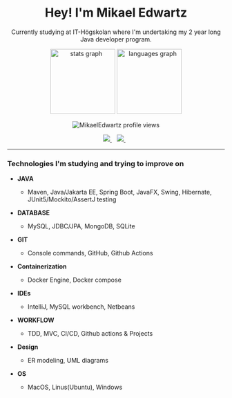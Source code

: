 <h1 align='center'>
  Hey! I'm Mikael Edwartz
</h1>

<p align='center'>
Currently studying at IT-Högskolan where I'm undertaking my 2 year long Java developer program.
</p>
 <div align="center">
  <img src="https://github-readme-stats-abtrax.vercel.app/api?hide_title=true&hide_rank=false&show_icons=true&include_all_commits=true&count_private=true&disable_animations=false&theme=midnight-purple&locale=en&hide_border=true&username=mikaeledwartz" height="150" alt="stats graph"  />
  <img src="https://github-readme-stats-abtrax.vercel.app/api/top-langs?locale=en&hide_title=false&layout=compact&card_width=320&langs_count=5&theme=midnight-purple&hide_border=true&username=mikaeledwartz" height="150" alt="languages graph"  /> </div>

<p align="center"> <img src="https://komarev.com/ghpvc/?username=mikaeledwartz&label=Profile%20views&color=blueviolet" alt="MikaelEdwartz profile views"/></p>

<p align='center'>
  <a href="https://www.linkedin.com/in/mikael-edwartz-382777228">
    <img src="https://img.shields.io/badge/linkedin-%230077B5.svg?&style=for-the-badge&logo=linkedin&logoColor=white" />
  </a>&nbsp;&nbsp;
  <a href='mailto:mikael.edwartz@gmail.com'>
    <img src="https://img.shields.io/badge/Gmail-D14836?style=for-the-badge&logo=gmail&logoColor=white" />
  </a>&nbsp;&nbsp;
</p>

---

<h3 align='left'>Technologies I'm studying and trying to improve on</h3>


- **JAVA**
  - Maven, Java/Jakarta EE, Spring Boot, JavaFX, Swing, Hibernate, JUnit5/Mockito/AssertJ testing

- **DATABASE**
  - MySQL, JDBC/JPA, MongoDB, SQLite

- **GIT**
  - Console commands, GitHub, Github Actions

- **Containerization**
  - Docker Engine, Docker compose

- **IDEs**
  - IntelliJ, MySQL workbench, Netbeans

- **WORKFLOW**
  - TDD, MVC, CI/CD, Github actions & Projects

- **Design**
  - ER modeling, UML diagrams

- **OS**
  - MacOS, Linus(Ubuntu), Windows
   
 
 
